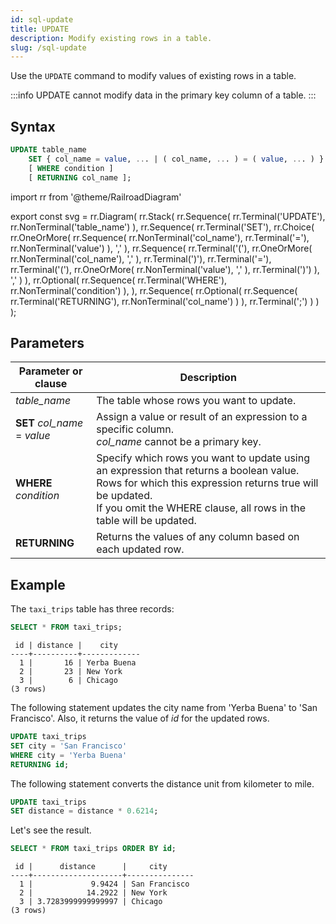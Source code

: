 ```yaml
---
id: sql-update
title: UPDATE
description: Modify existing rows in a table.
slug: /sql-update
---
```


Use the `UPDATE` command to modify values of existing rows in a table.

:::info
UPDATE cannot modify data in the primary key column of a table.
:::

## Syntax

```sql
UPDATE table_name
    SET { col_name = value, ... | ( col_name, ... ) = ( value, ... ) }
    [ WHERE condition ]
    [ RETURNING col_name ];
```


import rr from '@theme/RailroadDiagram'

export const svg = rr.Diagram(
  rr.Stack(
    rr.Sequence(
      rr.Terminal('UPDATE'),
      rr.NonTerminal('table_name')
    ),
    rr.Sequence(
      rr.Terminal('SET'),
      rr.Choice(
        rr.OneOrMore(
          rr.Sequence(
            rr.NonTerminal('col_name'),
            rr.Terminal('='),
            rr.NonTerminal('value')
          ),
          ','
        ),
        rr.Sequence(
          rr.Terminal('('),
          rr.OneOrMore(
            rr.NonTerminal('col_name'),
            ','
          ),
          rr.Terminal(')'),
          rr.Terminal('='),
          rr.Terminal('('),
          rr.OneOrMore(
            rr.NonTerminal('value'),
            ','
          ),
          rr.Terminal(')')
        ),
        ','
      )
    ),
    rr.Optional(
      rr.Sequence(
        rr.Terminal('WHERE'),
        rr.NonTerminal('condition')
      ),
    ),
    rr.Sequence(
      rr.Optional(
      rr.Sequence(
        rr.Terminal('RETURNING'),
        rr.NonTerminal('col_name')
      )
    ),
    rr.Terminal(';')
    )
  )
);

<drawer SVG={svg} />



## Parameters

|Parameter or clause        | Description           |
|---------------------------|-----------------------|
|*table_name*               |The table whose rows you want to update.|
|**SET** *col_name* = *value*  |Assign a value or result of an expression to a specific column.<br/>*col_name* cannot be a primary key.|
|**WHERE** *condition*      |Specify which rows you want to update using an expression that returns a boolean value. Rows for which this expression returns true will be updated. <br/> If you omit the WHERE clause, all rows in the table will be updated.|
|**RETURNING**               |Returns the values of any column based on each updated row.|


## Example

The `taxi_trips` table has three records:

```sql
SELECT * FROM taxi_trips;
```
```
 id | distance |    city     
----+----------+-------------
  1 |       16 | Yerba Buena
  2 |       23 | New York
  3 |        6 | Chicago
(3 rows)
```

The following statement updates the city name from 'Yerba Buena' to 'San Francisco'. Also, it returns the value of *id* for the updated rows.

```sql
UPDATE taxi_trips 
SET city = 'San Francisco' 
WHERE city = 'Yerba Buena'
RETURNING id;
```

The following statement converts the distance unit from kilometer to mile.

```sql
UPDATE taxi_trips 
SET distance = distance * 0.6214;
```

Let's see the result.

```sql
SELECT * FROM taxi_trips ORDER BY id;
```
```
 id |      distance      |     city      
----+--------------------+---------------
  1 |             9.9424 | San Francisco
  2 |            14.2922 | New York
  3 | 3.7283999999999997 | Chicago
(3 rows)
```